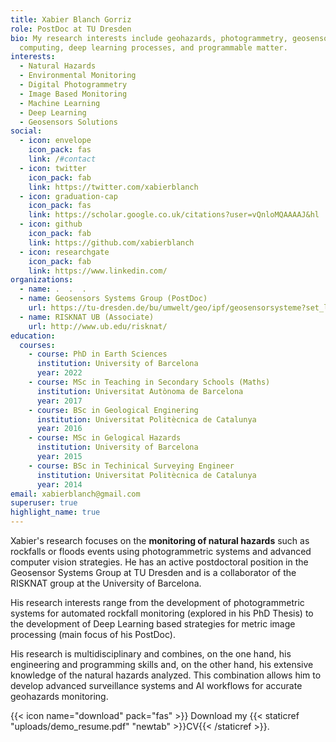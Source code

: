 ```yaml
---
title: Xabier Blanch Gorriz
role: PostDoc at TU Dresden
bio: My research interests include geohazards, photogrammetry, geosensors
  computing, deep learning processes, and programmable matter.
interests:
  - Natural Hazards
  - Environmental Monitoring
  - Digital Photogrammetry
  - Image Based Monitoring
  - Machine Learning
  - Deep Learning
  - Geosensors Solutions
social:
  - icon: envelope
    icon_pack: fas
    link: /#contact
  - icon: twitter
    icon_pack: fab
    link: https://twitter.com/xabierblanch
  - icon: graduation-cap
    icon_pack: fas
    link: https://scholar.google.co.uk/citations?user=vQnloMQAAAAJ&hl
  - icon: github
    icon_pack: fab
    link: https://github.com/xabierblanch
  - icon: researchgate
    icon_pack: fab
    link: https://www.linkedin.com/
organizations:
  - name: .  .  .
  - name: Geosensors Systems Group (PostDoc)
    url: https://tu-dresden.de/bu/umwelt/geo/ipf/geosensorsysteme?set_language=en
  - name: RISKNAT UB (Associate)
    url: http://www.ub.edu/risknat/
education:
  courses:
    - course: PhD in Earth Sciences
      institution: University of Barcelona
      year: 2022
    - course: MSc in Teaching in Secondary Schools (Maths)
      institution: Universitat Autònoma de Barcelona
      year: 2017
    - course: BSc in Geological Enginering
      institution: Universitat Politècnica de Catalunya
      year: 2016
    - course: MSc in Gelogical Hazards
      institution: University of Barcelona
      year: 2015
    - course: BSc in Techinical Surveying Engineer
      institution: Universitat Politècnica de Catalunya
      year: 2014
email: xabierblanch@gmail.com
superuser: true
highlight_name: true
---
```

Xabier's research focuses on the **monitoring of natural hazards** such as rockfalls or floods events using photogrammetric systems and advanced computer vision strategies. He has an active postdoctoral position in the Geosensor Systems Group at TU Dresden and is a collaborator of the RISKNAT group at the University of Barcelona.

His research interests range from the development of photogrammetric systems for automated rockfall monitoring (explored in his PhD Thesis) to the development of Deep Learning based strategies for metric image processing (main focus of his PostDoc).

His research is multidisciplinary and combines, on the one hand, his engineering and programming skills and, on the other hand, his extensive knowledge of the natural hazards analyzed. This combination allows him to develop advanced surveillance systems and AI workflows for accurate geohazards monitoring.

{{< icon name="download" pack="fas" >}} Download my {{< staticref "uploads/demo_resume.pdf" "newtab" >}}CV{{< /staticref >}}.
